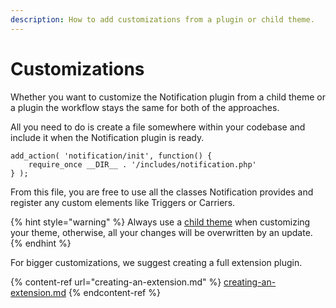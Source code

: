 ```yaml
---
description: How to add customizations from a plugin or child theme.
---
```


# Customizations

Whether you want to customize the Notification plugin from a child theme or a plugin the workflow stays the same for both of the approaches.

All you need to do is create a file somewhere within your codebase and include it when the Notification plugin is ready.

```
add_action( 'notification/init', function() {
	require_once __DIR__ . '/includes/notification.php'
} );
```

From this file, you are free to use all the classes Notification provides and register any custom elements like Triggers or Carriers.

{% hint style="warning" %}
Always use a [child theme](https://developer.wordpress.org/themes/advanced-topics/child-themes/) when customizing your theme, otherwise, all your changes will be overwritten by an update.
{% endhint %}

For bigger customizations, we suggest creating a full extension plugin.

{% content-ref url="creating-an-extension.md" %}
[creating-an-extension.md](creating-an-extension.md)
{% endcontent-ref %}
